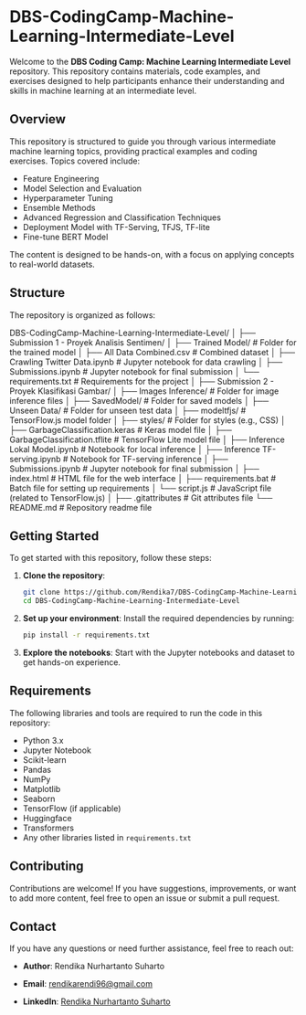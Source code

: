 # DBS-CodingCamp-Machine-Learning-Intermediate-Level

Welcome to the **DBS Coding Camp: Machine Learning Intermediate Level** repository. This repository contains materials, code examples, and exercises designed to help participants enhance their understanding and skills in machine learning at an intermediate level.

## Overview

This repository is structured to guide you through various intermediate machine learning topics, providing practical examples and coding exercises. Topics covered include:

- Feature Engineering
- Model Selection and Evaluation
- Hyperparameter Tuning
- Ensemble Methods
- Advanced Regression and Classification Techniques
- Deployment Model with TF-Serving, TFJS, TF-lite
- Fine-tune BERT Model

The content is designed to be hands-on, with a focus on applying concepts to real-world datasets.

## Structure

The repository is organized as follows:

DBS-CodingCamp-Machine-Learning-Intermediate-Level/
│
├── Submission 1 - Proyek Analisis Sentimen/
│   ├── Trained Model/                # Folder for the trained model
│   ├── All Data Combined.csv         # Combined dataset
│   ├── Crawling Twitter Data.ipynb   # Jupyter notebook for data crawling
│   ├── Submissions.ipynb             # Jupyter notebook for final submission
│   └── requirements.txt              # Requirements for the project
│
├── Submission 2 - Proyek Klasifikasi Gambar/
│   ├── Images Inference/             # Folder for image inference files
│   ├── SavedModel/                   # Folder for saved models
│   ├── Unseen Data/                  # Folder for unseen test data
│   ├── modeltfjs/                    # TensorFlow.js model folder
│   ├── styles/                       # Folder for styles (e.g., CSS)
│   ├── GarbageClassification.keras   # Keras model file
│   ├── GarbageClassification.tflite  # TensorFlow Lite model file
│   ├── Inference Lokal Model.ipynb # Notebook for local inference
│   ├── Inference TF-serving.ipynb  # Notebook for TF-serving inference
│   ├── Submissions.ipynb          # Jupyter notebook for final submission
│   ├── index.html                 # HTML file for the web interface
│   ├── requirements.bat            # Batch file for setting up requirements
│   └── script.js                     # JavaScript file (related to TensorFlow.js)
│
├── .gitattributes                    # Git attributes file
└── README.md                         # Repository readme file


## Getting Started

To get started with this repository, follow these steps:

1. **Clone the repository**:
    ```bash
    git clone https://github.com/Rendika7/DBS-CodingCamp-Machine-Learning-Intermediate-Level.git
    cd DBS-CodingCamp-Machine-Learning-Intermediate-Level
    ```

2. **Set up your environment**: Install the required dependencies by running:
    ```bash
    pip install -r requirements.txt
    ```

3. **Explore the notebooks**: Start with the Jupyter notebooks and dataset to get hands-on experience.

## Requirements

The following libraries and tools are required to run the code in this repository:

- Python 3.x
- Jupyter Notebook
- Scikit-learn
- Pandas
- NumPy
- Matplotlib
- Seaborn
- TensorFlow (if applicable)
- Huggingface
- Transformers
- Any other libraries listed in `requirements.txt`

## Contributing

Contributions are welcome! If you have suggestions, improvements, or want to add more content, feel free to open an issue or submit a pull request.

## Contact

If you have any questions or need further assistance, feel free to reach out:

- **Author**: Rendika Nurhartanto Suharto
- **Email**: [rendikarendi96@gmail.com](mailto:rendikarendi96@gmail.com)

- **LinkedIn**: [Rendika Nurhartanto Suharto](https://www.linkedin.com/in/rendika-nurhartanto-s-882431218/)
